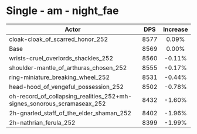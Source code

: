 # Single - am - night_fae
| Actor | DPS | Increase |
|---|:---:|:---:|
|cloak-cloak_of_scarred_honor_252|8577|0.09%|
|Base|8569|0.00%|
|wrists-cruel_overlords_shackles_252|8560|-0.11%|
|shoulder-mantle_of_arthuras_chosen_252|8555|-0.17%|
|ring-miniature_breaking_wheel_252|8531|-0.44%|
|head-hood_of_vengeful_possession_252|8502|-0.78%|
|oh-record_of_collapsing_realities_252+mh-signes_sonorous_scramaseax_252|8432|-1.60%|
|2h-gnarled_staff_of_the_elder_shaman_252|8402|-1.96%|
|2h-nathrian_ferula_252|8399|-1.99%|
